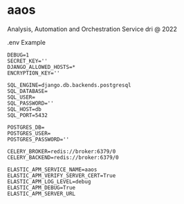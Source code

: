 # aaos

Analysis, Automation and Orchestration Service
dri @ 2022

.env Example

```
DEBUG=1
SECRET_KEY=''
DJANGO_ALLOWED_HOSTS=*
ENCRYPTION_KEY=''

SQL_ENGINE=django.db.backends.postgresql
SQL_DATABASE=
SQL_USER=
SQL_PASSWORD=''
SQL_HOST=db
SQL_PORT=5432

POSTGRES_DB=
POSTGRES_USER=
POSTGRES_PASSWORD=''

CELERY_BROKER=redis://broker:6379/0
CELERY_BACKEND=redis://broker:6379/0

ELASTIC_APM_SERVICE_NAME=aaos
ELASTIC_APM_VERIFY_SERVER_CERT=True
ELASTIC_APM_LOG_LEVEL=debug
ELASTIC_APM_DEBUG=True
ELASTIC_APM_SERVER_URL
```